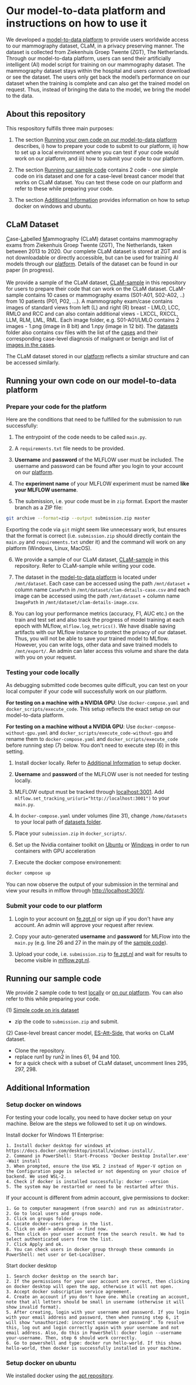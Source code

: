 # Our model-to-data platform and instructions on how to use it
We developed a [model-to-data platform](https://fe.zgt.nl) to provide users worldwide access to our mammography dataset, CLaM, in a privacy preserving manner. The dataset is collected from Ziekenhuis Groep Twente (ZGT), The Netherlands. Through our model-to-data platform, users can send their artificially intelligent (AI) model script for training on our mammography dataset. The mammography dataset stays within the hospital and users cannot download or see the dataset. The users only get back the model’s performance on our dataset when the training is complete and can also get the trained model on request. Thus, instead of bringing the data to the model, we bring the model to the data.


## About this repository

This respository fulfills three main purposes:

1. The section [Running your own code on our model-to-data platform](#running-your-own-code-on-our-model-to-data-platform) describes, i) how to prepare your code to submit to our platform, ii) how to set up a local environment where you can test if your code would work on our platform, and iii) how to submit your code to our platform. 

2. The section [Running our sample code](#running-our-sample-code) contains 2 code - one simple code on iris dataset and one for a case-level breast cancer model that works on CLaM dataset. You can test these code on our platform and refer to these while preparing your code.

3. The section [Additional Information](#additional-information) provides information on how to setup docker on windows and ubuntu. 

## CLaM Dataset
<ins>C</ins>ase-<ins>La</ins>belled <ins>M</ins>ammography (CLaM) dataset contains mammography exams from Ziekenhuis Groep Twente (ZGT), The Netherlands, taken between 2013 to 2020. Our complete CLaM dataset is stored at ZGT and is not downloadable or directly accessible, but can be used for training AI models through our [platform](https://fe.zgt.nl). Details of the dataset can be found in our paper (in progress). <br/>   
We provide a sample of the CLaM dataset, [CLaM-sample](./datasets) in this repository for users to prepare their code that can work on the CLaM dataset. CLaM-sample contains 10 cases or mammography exams (S01-A01, S02-A02, ..) from 10 patients (P01, P02, ...). A mammography exam/case contains images of standard views from left (L) and right (R) breast - LMLO, LCC, RMLO and RCC and can also contain additional views - LXCCL, RXCCL, LLM, RLM, LML, RML. Each image folder, e.g. S01-A01/LMLO contains 2 images - 1.png (image in 8 bit) and 1.npy (image in 12 bit). The [datasets](./datasets) folder also contains csv files with the list of the [cases](./datasets/clam-small-subset-deceased-case.csv) and their corresponding case-level diagnosis of malignant or benign and list of [images in the cases](./datasets/clam-small-subset-deceased-image.csv). 

The CLaM dataset stored in our [platform](https://fe.zgt.nl) reflects a similar structure and can be accessed similarly.

## Running your own code on our model-to-data platform

### Prepare your code for the platform

Here are the conditions that need to be fulfilled for the submission to run successfully:

1. The entrypoint of the code needs to be called ```main.py```.  

2. A ```requirements.txt``` file needs to be provided.

3. **Username** and **password** of the MLFLOW user must be included. The username and password can be found after you login to your account on our [platform](https://fe.zgt.nl).

4. The **experiment name** of your MLFLOW experiment must be named **like your MLFLOW username**. 

5. The submission, i.e. your code must be in ```zip``` format. Export the master branch as a ZIP file:
```bash
git archive --format=zip --output submission.zip master
```
Exporting the code via ```git``` might seem like unnecessary work, but ensures that the format is correct (i.e. ```submission.zip``` should directly contain the ```main.py``` and ```requirements.txt``` under it) and the command will work on any platform (Windows, Linux, MacOS). 

6. We provide a sample of our CLaM dataset, [CLaM-sample](./datasets) in this repository. Refer to CLaM-sample while writing your code.

7. The dataset in the [model-to-data platform](https://fe.zgt.nl) is located under ```/mnt/dataset```. Each case can be accessed using the path ```/mnt/dataset``` + column name ```CasePath``` in ```/mnt/dataset/clam-details-case.csv``` and each image can be accessed using the path ```/mnt/dataset``` + column name ```ImagePath``` in ```/mnt/dataset/clam-details-image.csv```.

8. You can log your performance metrics (accuracy, F1, AUC etc.) on the train and test set and also track the progress of model training at each epoch with MLflow, ```mlflow.log_metrics()```. We have disable saving artifacts with our MLflow instance to protect the privacy of our dataset. Thus, you will not be able to save your trained model to MLflow. However, you can write logs, other data and save trained models to ```/mnt/export/```. An admin can later access this volume and share the data with you on your request.

### Testing your code locally

As debugging submitted code becomes quite difficult, you can test on your local computer if your code will successfully work on our platform.  

**For testing on a machine with a NVIDIA GPU**: Use ```docker-compose.yaml``` and ```docker_scripts/execute_code```. This setup reflects the exact setup on our model-to-data platform. <br/>

**For testing on a machine without a NVIDIA GPU**: Use ```docker-compose-without-gpu.yaml``` and ```docker_scripts/execute_code-without-gpu``` and rename them to ```docker-compose.yaml``` and ```docker_scripts/execute_code``` before running step (7) below. You don't need to execute step (6) in this setting. <br/>

1. Install docker locally. Refer to [Additional Information](#additional-information) to setup docker.

2. **Username** and **password** of the MLFLOW user is not needed for testing locally.

3. MLFLOW output must be tracked through [localhost:3001](http://localhost:3001). Add ```mlflow.set_tracking_uri(uri="http://localhost:3001")``` to your ```main.py```.

4. In ```docker-compose.yaml``` under volumes (line 31), change ```/home/datasets``` to your local path of [datasets folder](./datasets).

5. Place your ```submission.zip``` in ```docker_scripts/```. 

6. Set up the Nvidia container toolkit on [Ubuntu](https://docs.nvidia.com/datacenter/cloud-native/container-toolkit/latest/install-guide.html#installation) or [Windows](https://developer.nvidia.com/cuda/wsl) in order to run containers with GPU acceleration

7. Execute the docker compose environement:
```bash
docker compose up
```

You can now observe the output of your submission in the terminal and view your results in mlflow through [http://localhost:3001/](http://localhost:3001/). 

### Submit your code to our platform

1. Login to your account on [fe.zgt.nl](fe.zgt.nl) or sign up if you don't have any account. An admin will approve your request after review.

2. Copy your auto-generated **username** and **password** for MLFlow into the ```main.py``` (e.g. line 26 and 27 in the main.py of the [sample code](./sample_code)).

3. Upload your code, i.e. ```submission.zip``` to [fe.zgt.nl](fe.zgt.nl) and wait for results to become visible in [mlflow.zgt.nl](mlflow.zgt.nl).

## Running our sample code
We provide 2 sample code to test [locally](./README.md#testing-your-code-locally) or [on our platform](./README.md#submit-your-code-to-our-platform). You can also refer to this while preparing your code. </br> 

(1) [Simple code on iris dataset](./sample_code) </br>
- zip the code to ```submission.zip``` and submit.

(2) Case-level breast cancer model, [ES-Att-Side](https://github.com/ShreyasiPathak/case-level-breast-cancer-data-access), that works on CLaM dataset. 
- Clone the repository.
- replace run1 by run2 in lines 61, 94 and 100.
- for a quick check with a subset of CLaM dataset, uncomment lines 295, 297, 298. 

## Additional Information

### Setup docker on windows
For testing your code locally, you need to have docker setup on your machine. Below are the steps we followed to set it up on windows.</br>

Install docker for Windows 11 Enterprise: 

	1. Install docker desktop for windows at https://docs.docker.com/desktop/install/windows-install/. 
	2. Command in PowerShell: Start-Process 'Docker Desktop Installer.exe' -Wait install 
	3. When prompted, ensure the Use WSL 2 instead of Hyper-V option on the Configuration page is selected or not depending on your choice of backend. We used WSL-2. 
	4. Check if docker is installed successfully: docker --version 
	5. The system may be restarted or need to be restarted after this. 

If your account is different from admin account, give permissions to docker:

	1. Go to computer management (from search) and run as administrator. 
	2. Go to local users and groups node. 
	3. Click on groups folder. 
	4. Locate docker-users group in the list. 
	5. Click on add-> advanced -> find now. 
	6. Then click on your user account from the search result. We had to select authenticated users from the list. 
	7. Click Apply and ok.
    8. You can check users in docker group through these commands in PowerShell: net user or Get-LocalUser. 

Start docker desktop 

	1. Search docker desktop on the search bar. 
	2. If the permissions for your user account are correct, then clicking on docker desktop will open the app, otherwise it will not open. 
	3. Accept docker subscription service agreement. 
	4. Create an account if you don't have one. While creating an account, note that all letters should be small in username (otherwise it will show invalid format). 
	5. After creating, login with your username and password. If you login with your email address and password, then when running step 6, it will show "unauthorized: incorrect username or password". To resolve this, log out and login correctly again with your username and not email address. Also, do this in PowerShell: docker login --username your-username. Then, step 6 should work correctly. 
	6. Go to powershell and type: docker run hello-world. If this shows hello-world, then docker is successfully installed in your machine. 

### Setup docker on ubuntu
We installed docker using the [apt repository](https://docs.docker.com/engine/install/ubuntu/#install-using-the-repository).
